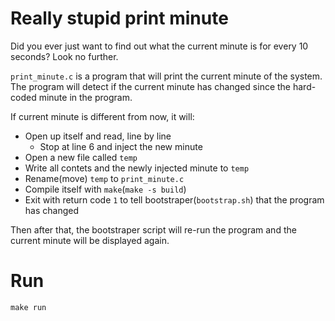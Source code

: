 # Really stupid print minute
Did you ever just want to find out what the current minute is for every 10 seconds? Look no further.

`print_minute.c` is a program that will print the current minute of the system.
The program will detect if the current minute has changed since the hard-coded minute in the program.

If current minute is different from now, it will:
* Open up itself and read, line by line
    * Stop at line 6 and inject the new minute
* Open a new file called `temp`
* Write all contets and the newly injected minute to `temp`
* Rename(move) `temp` to `print_minute.c`
* Compile itself with `make`(`make -s build`)
* Exit with return code `1` to tell bootstraper(`bootstrap.sh`) that the program has changed

Then after that, the bootstraper script will re-run the program and the current minute will be displayed again.

# Run
```shell
make run
```

